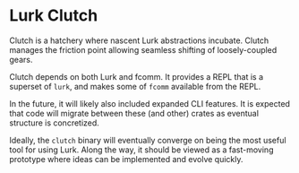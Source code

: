 # Lurk Clutch

Clutch is a hatchery where nascent Lurk abstractions incubate. Clutch manages the friction point allowing seamless shifting
of loosely-coupled gears.

Clutch depends on both Lurk and fcomm. It provides a REPL that is a superset of `lurk`, and makes some of `fcomm`
available from the REPL.

In the future, it will likely also included expanded CLI features. It is expected that code will migrate between these
(and other) crates as eventual structure is concretized.

Ideally, the `clutch` binary will eventually converge on being the most useful tool for using Lurk. Along the way, it
should be viewed as a fast-moving prototype where ideas can be implemented and evolve quickly.
